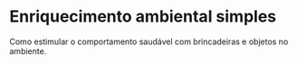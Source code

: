 # Enriquecimento ambiental simples

Como estimular o comportamento saudável com brincadeiras e objetos no ambiente.